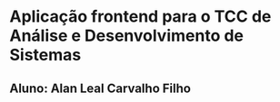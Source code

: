 # Aplicação frontend para o TCC de Análise e Desenvolvimento de Sistemas
## Aluno: Alan Leal Carvalho Filho
